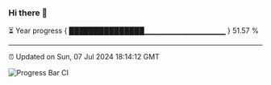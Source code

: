 ### Hi there 👋

⏳ Year progress { ███████████████▁▁▁▁▁▁▁▁▁▁▁▁▁▁▁ } 51.57 %

---

⏰ Updated on Sun, 07 Jul 2024 18:14:12 GMT

![Progress Bar CI](https://github.com/liununu/liununu/workflows/Progress%20Bar%20CI/badge.svg)
